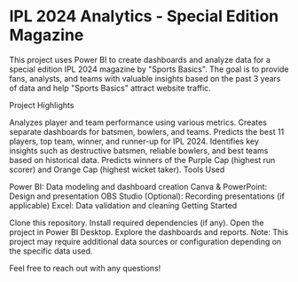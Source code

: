 # IPL 2024 Analytics - Special Edition Magazine

This project uses Power BI to create dashboards and analyze data for a special edition IPL 2024 magazine by "Sports Basics". The goal is to provide fans, analysts, and teams with valuable insights based on the past 3 years of data and help "Sports Basics" attract website traffic.

Project Highlights

Analyzes player and team performance using various metrics.
Creates separate dashboards for batsmen, bowlers, and teams.
Predicts the best 11 players, top team, winner, and runner-up for IPL 2024.
Identifies key insights such as destructive batsmen, reliable bowlers, and best teams based on historical data.
Predicts winners of the Purple Cap (highest run scorer) and Orange Cap (highest wicket taker).
Tools Used

Power BI: Data modeling and dashboard creation
Canva & PowerPoint: Design and presentation
OBS Studio (Optional): Recording presentations (if applicable)
Excel: Data validation and cleaning
Getting Started

Clone this repository.
Install required dependencies (if any).
Open the project in Power BI Desktop.
Explore the dashboards and reports.
Note: This project may require additional data sources or configuration depending on the specific data used.

Feel free to reach out with any questions!

